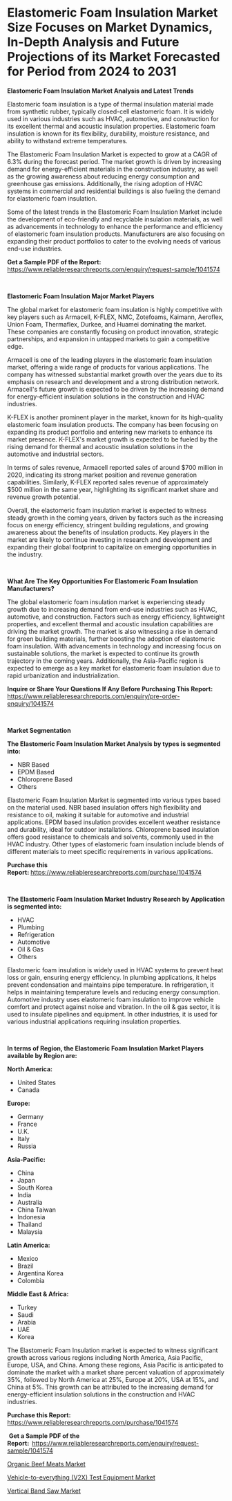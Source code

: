 <p><h1>Elastomeric Foam Insulation Market Size Focuses on Market Dynamics, In-Depth Analysis and Future Projections of its Market Forecasted for Period from 2024 to 2031</h1></p><p><strong>Elastomeric Foam Insulation Market Analysis and Latest Trends</strong></p>
<p><p>Elastomeric foam insulation is a type of thermal insulation material made from synthetic rubber, typically closed-cell elastomeric foam. It is widely used in various industries such as HVAC, automotive, and construction for its excellent thermal and acoustic insulation properties. Elastomeric foam insulation is known for its flexibility, durability, moisture resistance, and ability to withstand extreme temperatures.</p><p>The Elastomeric Foam Insulation Market is expected to grow at a CAGR of 6.3% during the forecast period. The market growth is driven by increasing demand for energy-efficient materials in the construction industry, as well as the growing awareness about reducing energy consumption and greenhouse gas emissions. Additionally, the rising adoption of HVAC systems in commercial and residential buildings is also fueling the demand for elastomeric foam insulation.</p><p>Some of the latest trends in the Elastomeric Foam Insulation Market include the development of eco-friendly and recyclable insulation materials, as well as advancements in technology to enhance the performance and efficiency of elastomeric foam insulation products. Manufacturers are also focusing on expanding their product portfolios to cater to the evolving needs of various end-use industries.</p></p>
<p><strong>Get a Sample PDF of the Report:&nbsp;</strong> <a href="https://www.reliableresearchreports.com/enquiry/request-sample/1041574">https://www.reliableresearchreports.com/enquiry/request-sample/1041574</a></p>
<p>&nbsp;</p>
<p><strong>Elastomeric Foam Insulation Major Market Players</strong></p>
<p><p>The global market for elastomeric foam insulation is highly competitive with key players such as Armacell, K-FLEX, NMC, Zotefoams, Kaimann, Aeroflex, Union Foam, Thermaflex, Durkee, and Huamei dominating the market. These companies are constantly focusing on product innovation, strategic partnerships, and expansion in untapped markets to gain a competitive edge.</p><p>Armacell is one of the leading players in the elastomeric foam insulation market, offering a wide range of products for various applications. The company has witnessed substantial market growth over the years due to its emphasis on research and development and a strong distribution network. Armacell's future growth is expected to be driven by the increasing demand for energy-efficient insulation solutions in the construction and HVAC industries.</p><p>K-FLEX is another prominent player in the market, known for its high-quality elastomeric foam insulation products. The company has been focusing on expanding its product portfolio and entering new markets to enhance its market presence. K-FLEX's market growth is expected to be fueled by the rising demand for thermal and acoustic insulation solutions in the automotive and industrial sectors.</p><p>In terms of sales revenue, Armacell reported sales of around $700 million in 2020, indicating its strong market position and revenue generation capabilities. Similarly, K-FLEX reported sales revenue of approximately $500 million in the same year, highlighting its significant market share and revenue growth potential.</p><p>Overall, the elastomeric foam insulation market is expected to witness steady growth in the coming years, driven by factors such as the increasing focus on energy efficiency, stringent building regulations, and growing awareness about the benefits of insulation products. Key players in the market are likely to continue investing in research and development and expanding their global footprint to capitalize on emerging opportunities in the industry.</p></p>
<p>&nbsp;</p>
<p><strong>What Are The Key Opportunities For Elastomeric Foam Insulation Manufacturers?</strong></p>
<p><p>The global elastomeric foam insulation market is experiencing steady growth due to increasing demand from end-use industries such as HVAC, automotive, and construction. Factors such as energy efficiency, lightweight properties, and excellent thermal and acoustic insulation capabilities are driving the market growth. The market is also witnessing a rise in demand for green building materials, further boosting the adoption of elastomeric foam insulation. With advancements in technology and increasing focus on sustainable solutions, the market is expected to continue its growth trajectory in the coming years. Additionally, the Asia-Pacific region is expected to emerge as a key market for elastomeric foam insulation due to rapid urbanization and industrialization.</p></p>
<p><strong>Inquire or Share Your Questions If Any Before Purchasing This Report:</strong> <a href="https://www.reliableresearchreports.com/enquiry/pre-order-enquiry/1041574">https://www.reliableresearchreports.com/enquiry/pre-order-enquiry/1041574</a></p>
<p>&nbsp;</p>
<p><strong>Market Segmentation</strong></p>
<p><strong>The Elastomeric Foam Insulation Market Analysis by types is segmented into:</strong></p>
<p><ul><li>NBR Based</li><li>EPDM Based</li><li>Chloroprene Based</li><li>Others</li></ul></p>
<p><p>Elastomeric Foam Insulation Market is segmented into various types based on the material used. NBR based insulation offers high flexibility and resistance to oil, making it suitable for automotive and industrial applications. EPDM based insulation provides excellent weather resistance and durability, ideal for outdoor installations. Chloroprene based insulation offers good resistance to chemicals and solvents, commonly used in the HVAC industry. Other types of elastomeric foam insulation include blends of different materials to meet specific requirements in various applications.</p></p>
<p><strong>Purchase this Report:&nbsp;</strong><a href="https://www.reliableresearchreports.com/purchase/1041574">https://www.reliableresearchreports.com/purchase/1041574</a></p>
<p>&nbsp;</p>
<p><strong>The Elastomeric Foam Insulation Market Industry Research by Application is segmented into:</strong></p>
<p><ul><li>HVAC</li><li>Plumbing</li><li>Refrigeration</li><li>Automotive</li><li>Oil & Gas</li><li>Others</li></ul></p>
<p><p>Elastomeric foam insulation is widely used in HVAC systems to prevent heat loss or gain, ensuring energy efficiency. In plumbing applications, it helps prevent condensation and maintains pipe temperature. In refrigeration, it helps in maintaining temperature levels and reducing energy consumption. Automotive industry uses elastomeric foam insulation to improve vehicle comfort and protect against noise and vibration. In the oil & gas sector, it is used to insulate pipelines and equipment. In other industries, it is used for various industrial applications requiring insulation properties.</p></p>
<p>&nbsp;</p>
<p><strong>In terms of Region, the Elastomeric Foam Insulation Market Players available by Region are:</strong></p>
<p>
    <p> <strong> North America: </strong>
        <ul>
            <li>United States</li>
            <li>Canada</li>
        </ul>
        </p> 
    <p> <strong> Europe: </strong>
        <ul>
            <li>Germany</li>
            <li>France</li>
            <li>U.K.</li>
            <li>Italy</li>
            <li>Russia</li>
        </ul>
        </p> 
    <p> <strong> Asia-Pacific: </strong>
        <ul>
            <li>China</li>
            <li>Japan</li>
            <li>South Korea</li>
            <li>India</li>
            <li>Australia</li>
            <li>China Taiwan</li>
            <li>Indonesia</li>
            <li>Thailand</li>
            <li>Malaysia</li>
        </ul>
        </p> 
    <p> <strong> Latin America: </strong>
        <ul>
            <li>Mexico</li>
            <li>Brazil</li>
            <li>Argentina Korea</li>
            <li>Colombia</li>
        </ul>
        </p> 
    <p> <strong> Middle East & Africa: </strong>
        <ul>
            <li>Turkey</li>
            <li>Saudi</li>
            <li>Arabia</li>
            <li>UAE</li>
            <li>Korea</li>
        </ul>
    </p>
    </p>
<p><p>The Elastomeric Foam Insulation market is expected to witness significant growth across various regions including North America, Asia Pacific, Europe, USA, and China. Among these regions, Asia Pacific is anticipated to dominate the market with a market share percent valuation of approximately 35%, followed by North America at 25%, Europe at 20%, USA at 15%, and China at 5%. This growth can be attributed to the increasing demand for energy-efficient insulation solutions in the construction and HVAC industries.</p></p>
<p><strong>Purchase this Report: </strong><a href="https://www.reliableresearchreports.com/purchase/1041574">https://www.reliableresearchreports.com/purchase/1041574</a></p>
<p>&nbsp;<strong>Get a Sample PDF of the Report:&nbsp;&nbsp;</strong><a href="https://www.reliableresearchreports.com/enquiry/request-sample/1041574">https://www.reliableresearchreports.com/enquiry/request-sample/1041574</a></p>
<p><strong></strong></p>
<p><p><a href="https://view.publitas.com/reportprime-1/organic-beef-meats-market-size-evaluating-its-market-trends-growth-and-projections-2023-2030/">Organic Beef Meats Market</a></p><p><a href="https://view.publitas.com/reportprime-1/vehicle-to-everything-v2x-test-equipment-market-size-reflecting-a-forecast-till-2030-market-by-type-by-application-and-by-geography/">Vehicle-to-everything (V2X) Test Equipment Market</a></p><p><a href="https://view.publitas.com/reportprime-1/vertical-band-saw-market-size-and-examines-its-market-scope-with-a-primary-focus-on-growth-opportunities-and-forecasted-trends-spanning-from-2023-to-2030/">Vertical Band Saw Market</a></p></p>